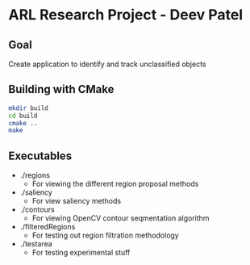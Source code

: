 # ARL Research Project - Deev Patel

## Goal
Create application to identify and track unclassified objects

## Building with CMake
```bash
mkdir build
cd build
cmake ..
make
```

## Executables
* ./regions 
  * For viewing the different region proposal methods
* ./saliency
  * For view saliency methods
* ./contours
  * For viewing OpenCV contour seqmentation algorithm
* ./filteredRegions
  * For testing out region filtration methodology
* ./testarea
  * For testing experimental stuff
